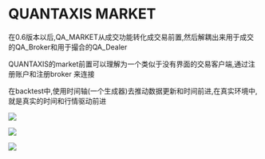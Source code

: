 # QUANTAXIS MARKET

在0.6版本以后,QA_MARKET从成交功能转化成交易前置,然后解耦出来用于成交的QA_Broker和用于撮合的QA_Dealer

QUANTAXIS的market前置可以理解为一个类似于没有界面的交易客户端,通过注册账户和注册broker 来连接

在backtest中,使用时间轴(一个生成器)去推动数据更新和时间前进,在真实环境中,就是真实的时间和行情驱动前进

![](http://pic.yutiansut.com/market_gen.png)

![](http://pic.yutiansut.com/%E9%87%8D%E6%9E%84%E6%96%87%E6%A1%A3-%E5%B8%82%E5%9C%BA.png)

![](http://pic.yutiansut.com/%E9%87%8D%E6%9E%84%E6%96%87%E6%A1%A3-%E5%BC%95%E6%93%8E.png)